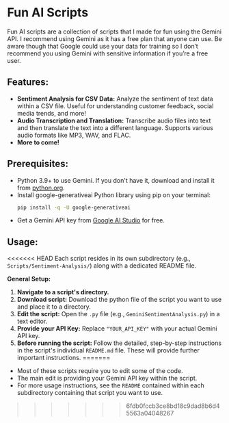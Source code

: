 # Fun AI Scripts

Fun AI scripts are a collection of scripts that I made for fun using the Gemini API. I recommend using Gemini as it has a free plan that anyone can use. Be aware though that Google could use your data for training so I don’t recommend you using Gemini with sensitive information if you’re a free user. 

## Features:

- **Sentiment Analysis for CSV Data:** Analyze the sentiment of text data within a CSV file. Useful for understanding customer feedback, social media trends, and more!
- **Audio Transcription and Translation:** Transcribe audio files into text and then translate the text into a different language. Supports various audio formats like MP3, WAV, and FLAC.
- **More to come!**

## Prerequisites:

- Python 3.9+ to use Gemini. If you don't have it, download and install it from [python.org](https://www.python.org/).   
- Install google-generativeai Python library using pip on your terminal:
  ```bash
  pip install -q -U google-generativeai
  ```  
- Get a Gemini API key from [Google AI Studio](https://aistudio.google.com/app/apikey) for free.

## Usage:

<<<<<<< HEAD
Each script resides in its own subdirectory (e.g., `Scripts/Sentiment-Analysis/`) along with a dedicated README file.

**General Setup:**

1. **Navigate to a script's directory.**
2. **Download script:** Download the python file of the script you want to use and place it to a directory.
4. **Edit the script:** Open the `.py` file (e.g., `GeminiSentimentAnalysis.py`) in a text editor.
5. **Provide your API Key:** Replace `"YOUR_API_KEY"` with your actual Gemini API key.
6. **Before running the script:** Follow the detailed, step-by-step instructions in the script's individual `README.md` file. These will provide further important instructions.
=======
- Most of these scripts require you to edit some of the code.
- The main edit is providing your Gemini API key within the script.
- For more usage instructions, see the `README` contained within each subdirectory containing that script you want to use. 
>>>>>>> 6fdb0fccb3ce8bd18c9dad8b6d45563a04048267

